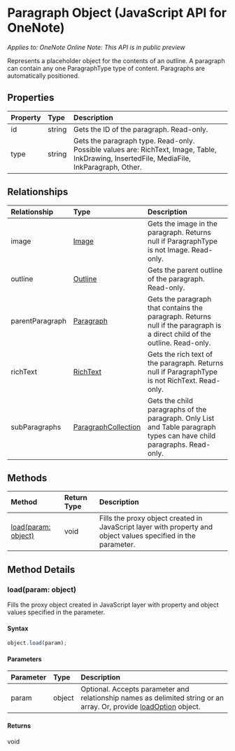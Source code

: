 # Paragraph Object (JavaScript API for OneNote)

_Applies to: OneNote Online_
_Note: This API is in public preview_

Represents a placeholder object for the contents of an outline. A paragraph can contain any one ParagraphType type of content. Paragraphs are automatically positioned.

## Properties

| Property	   | Type	|Description
|:---------------|:--------|:----------|
|id|string|Gets the ID of the paragraph. Read-only.|
|type|string|Gets the paragraph type. Read-only. Possible values are: RichText, Image, Table, InkDrawing, InsertedFile, MediaFile, InkParagraph, Other.|


## Relationships
| Relationship | Type	|Description|
|:---------------|:--------|:----------|
|image|[Image](image.md)|Gets the image in the paragraph. Returns null if ParagraphType is not Image. Read-only.|
|outline|[Outline](outline.md)|Gets the parent outline of the paragraph. Read-only.|
|parentParagraph|[Paragraph](paragraph.md)|Gets the paragraph that contains the paragraph. Returns null if the paragraph is a direct child of the outline. Read-only.|
|richText|[RichText](richtext.md)|Gets the rich text of the paragraph. Returns null if ParagraphType is not RichText. Read-only.|
|subParagraphs|[ParagraphCollection](paragraphcollection.md)|Gets the child paragraphs of the paragraph. Only List and Table paragraph types can have child paragraphs. Read-only.|

## Methods

| Method		   | Return Type	|Description|
|:---------------|:--------|:----------|
|[load(param: object)](#loadparam-object)|void|Fills the proxy object created in JavaScript layer with property and object values specified in the parameter.|

## Method Details


### load(param: object)
Fills the proxy object created in JavaScript layer with property and object values specified in the parameter.

#### Syntax
```js
object.load(param);
```

#### Parameters
| Parameter	   | Type	|Description|
|:---------------|:--------|:----------|
|param|object|Optional. Accepts parameter and relationship names as delimited string or an array. Or, provide [loadOption](loadoption.md) object.|

#### Returns
void
